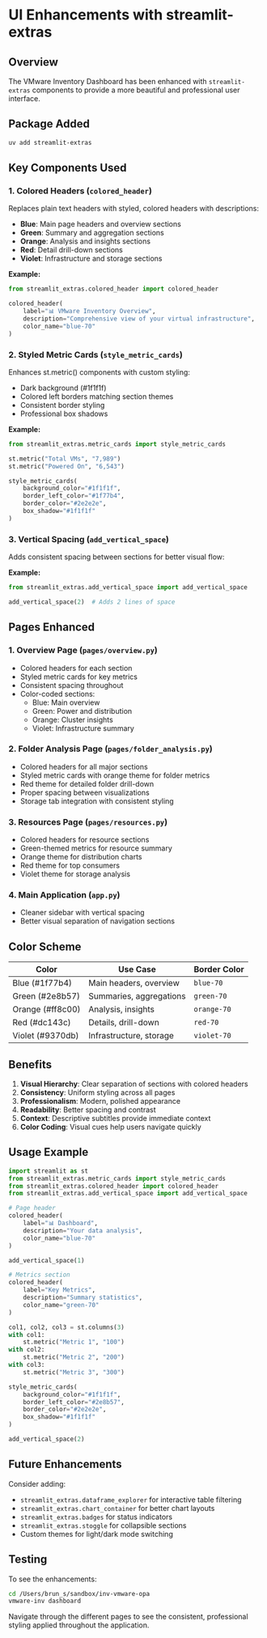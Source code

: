 # UI Enhancements with streamlit-extras

## Overview
The VMware Inventory Dashboard has been enhanced with `streamlit-extras` components to provide a more beautiful and professional user interface.

## Package Added
```bash
uv add streamlit-extras
```

## Key Components Used

### 1. **Colored Headers** (`colored_header`)
Replaces plain text headers with styled, colored headers with descriptions:
- **Blue**: Main page headers and overview sections
- **Green**: Summary and aggregation sections
- **Orange**: Analysis and insights sections
- **Red**: Detail drill-down sections
- **Violet**: Infrastructure and storage sections

**Example:**
```python
from streamlit_extras.colored_header import colored_header

colored_header(
    label="📊 VMware Inventory Overview",
    description="Comprehensive view of your virtual infrastructure",
    color_name="blue-70"
)
```

### 2. **Styled Metric Cards** (`style_metric_cards`)
Enhances st.metric() components with custom styling:
- Dark background (#1f1f1f)
- Colored left borders matching section themes
- Consistent border styling
- Professional box shadows

**Example:**
```python
from streamlit_extras.metric_cards import style_metric_cards

st.metric("Total VMs", "7,989")
st.metric("Powered On", "6,543")

style_metric_cards(
    background_color="#1f1f1f",
    border_left_color="#1f77b4",
    border_color="#2e2e2e",
    box_shadow="#1f1f1f"
)
```

### 3. **Vertical Spacing** (`add_vertical_space`)
Adds consistent spacing between sections for better visual flow:

**Example:**
```python
from streamlit_extras.add_vertical_space import add_vertical_space

add_vertical_space(2)  # Adds 2 lines of space
```

## Pages Enhanced

### 1. **Overview Page** (`pages/overview.py`)
- Colored headers for each section
- Styled metric cards for key metrics
- Consistent spacing throughout
- Color-coded sections:
  - Blue: Main overview
  - Green: Power and distribution
  - Orange: Cluster insights
  - Violet: Infrastructure summary

### 2. **Folder Analysis Page** (`pages/folder_analysis.py`)
- Colored headers for all major sections
- Styled metric cards with orange theme for folder metrics
- Red theme for detailed folder drill-down
- Proper spacing between visualizations
- Storage tab integration with consistent styling

### 3. **Resources Page** (`pages/resources.py`)
- Colored headers for resource sections
- Green-themed metrics for resource summary
- Orange theme for distribution charts
- Red theme for top consumers
- Violet theme for storage analysis

### 4. **Main Application** (`app.py`)
- Cleaner sidebar with vertical spacing
- Better visual separation of navigation sections

## Color Scheme

| Color | Use Case | Border Color |
|-------|----------|--------------|
| Blue (#1f77b4) | Main headers, overview | `blue-70` |
| Green (#2e8b57) | Summaries, aggregations | `green-70` |
| Orange (#ff8c00) | Analysis, insights | `orange-70` |
| Red (#dc143c) | Details, drill-down | `red-70` |
| Violet (#9370db) | Infrastructure, storage | `violet-70` |

## Benefits

1. **Visual Hierarchy**: Clear separation of sections with colored headers
2. **Consistency**: Uniform styling across all pages
3. **Professionalism**: Modern, polished appearance
4. **Readability**: Better spacing and contrast
5. **Context**: Descriptive subtitles provide immediate context
6. **Color Coding**: Visual cues help users navigate quickly

## Usage Example

```python
import streamlit as st
from streamlit_extras.metric_cards import style_metric_cards
from streamlit_extras.colored_header import colored_header
from streamlit_extras.add_vertical_space import add_vertical_space

# Page header
colored_header(
    label="📊 Dashboard",
    description="Your data analysis",
    color_name="blue-70"
)

add_vertical_space(1)

# Metrics section
colored_header(
    label="Key Metrics",
    description="Summary statistics",
    color_name="green-70"
)

col1, col2, col3 = st.columns(3)
with col1:
    st.metric("Metric 1", "100")
with col2:
    st.metric("Metric 2", "200")
with col3:
    st.metric("Metric 3", "300")

style_metric_cards(
    background_color="#1f1f1f",
    border_left_color="#2e8b57",
    border_color="#2e2e2e",
    box_shadow="#1f1f1f"
)

add_vertical_space(2)
```

## Future Enhancements

Consider adding:
- `streamlit_extras.dataframe_explorer` for interactive table filtering
- `streamlit_extras.chart_container` for better chart layouts
- `streamlit_extras.badges` for status indicators
- `streamlit_extras.stoggle` for collapsible sections
- Custom themes for light/dark mode switching

## Testing

To see the enhancements:
```bash
cd /Users/brun_s/sandbox/inv-vmware-opa
vmware-inv dashboard
```

Navigate through the different pages to see the consistent, professional styling applied throughout the application.
